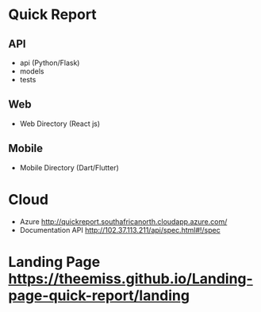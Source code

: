 # Quick Report

## API 
* api (Python/Flask)
* models
* tests

## Web 
* Web Directory (React js)


## Mobile
* Mobile Directory (Dart/Flutter)

# Cloud 
* Azure <http://quickreport.southafricanorth.cloudapp.azure.com/>
* Documentation API <http://102.37.113.211/api/spec.html#!/spec>
# Landing Page <https://theemiss.github.io/Landing-page-quick-report/landing>
